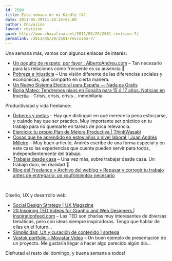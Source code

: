 ```yaml
---
id: 2509
title: Esta semana en mi Kindle (4)
date: 2011-05-29T11:28:25+02:00
author: Chavalina
layout: revision
guid: http://www.chavalina.net/2011/05/29/2501-revision-7/
permalink: /2011/05/29/2501-revision-7/
---
```

Una semana más, vamos con algunos enlaces de interés:

  * [Un poquito de respeto, por favor : AlbertoAndreu.com](http://www.albertoandreu.com/articulos/un-poquito-de-respeto-por-favor/) &#8211; Tan necesario para las relaciones como frecuente es su ausencia 🙁
  * [Pobreza e injusticia](http://desencadenado.com/2011/05/pobreza-e-injusticia.html) &#8211; Una visión diferente de las diferencias sociales y económicas, que comparto en cierta manera.
  * [Un Nuevo Sistema Electoral para España — Nada es Gratis](http://www.fedeablogs.net/economia/?p=11819)
  * [Borja Mateo: Tendremos pisos en España para 15 ó 17 años. Noticias en Invertia](http://www.invertia.com/noticias/articulo-final.asp?idNoticia=2523749) &#8211; Crisis, crisis, crisis… inmobiliaria.

Productividad y vida freelance:

  * [Deberes y metas](http://desencadenado.com/2011/05/deberes-y-metas.html) &#8211; Hay que distinguir en qué merece la pena esforzarse, y cuándo hay que ser práctico. Muy importante ser práctico en tu trabajo para no quemarte en tareas de poca relevancia.
  * [Ejercicio: tu propio Plan de Mejora Productiva | ThinkWasabi](http://thinkwasabi.com/2011/05/ejercicio-tu-propio-plan-de-mejora-productiva/#more-9713)
  * [Cosas que he aprendido en estos años a nivel laboral | Juan Andrés Milleiro](http://juanandres.milleiro.com/cosas-que-he-aprendido-en-estos-anos-a-nivel-laboral/) &#8211; Muy buen artículo, Andrés escribe de una forma especial y en este caso las experiencias que cuenta pueden servir para todos, independientemente del trabajo.
  * [Trabajar desde casa](http://desencadenado.com/2009/05/trabajar-desde-casa-2.html) &#8211; Una vez más, sobre trabajar desde casa. Un trabajo duro, en realidad 🙂
  * [Blog del Freelance » Archivo del weblog » Repasar y corregir tu trabajo antes de entregarlo: un «sufrimiento» necesario](http://facturagem.com/blogdelfreelance/2011/01/30/repasar-y-corregir-tu-trabajo-antes-de-entregarlo-un-sufrimiento-necesario/)

&nbsp;

Diseño, UX y desarrollo web:

  * [Social Design Strategy | UX Magazine](http://uxmag.com/strategy/social-design-strategy)
  * [20 Inspiring TED Videos for Graphic and Web Designers | inspirationfeed.com](http://inspirationfeed.com/2011/01/20-inspiring-ted-videos-for-graphic-and-web-designers/) &#8211; Las TED son charlas muy interesantes de diversas temáticas, pero con ideas siempre inspiradoras. Tengo que hablar de ellas en el futuro…
  * [Simplicidad, UX y curación de contenido | sortega](http://www.sortega.com/blog/simplicidad-ux-y-curacion-de-contenido/)
  * [Vostok portfolio &#8211; Movistar Video](http://www.vostok.es/portfolio/movistarvideo/) &#8211; Un buen ejemplo de presentación de un proyecto. Me gustaría llegar a hacer algo parecido algún día…

Disfrutad el resto del domingo, y buena semana a todos!